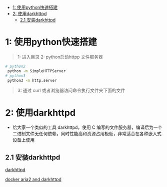 
- [1: 使用python快速搭建](#1-使用python快速搭建)
- [2: 使用darkhttpd](#2-使用darkhttpd)
  - [2.1 安装darkhttpd](#21-安装darkhttpd)

# 1: 使用python快速搭建
> 1: 进入目录
> 2: python启动httpp 文件服务器

```bash
# python2
 python -m SimpleHTTPServer
# python3
 python3 -m http.server

```
> 3: 通过 curl 或者浏览器访问命令执行文件夹下面的文件

# 2: 使用darkhttpd 
- 给大家一个类似的工具 darkhttpd，使用 C 编写的文件服务器，编译后为一个二进制文件无任何依赖，同时性能高和资源占用极低，非常适合在各种嵌入式设备上使用

## 2.1 安装darkhttpd

[darkhttpd](https://github.com/4kercc/darkhttpd)


[docker aria2 and darkhttpd](https://github.com/test482/docker-aria2-and-darkhttpd)




